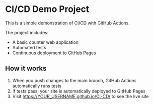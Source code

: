 # CI/CD Demo Project

This is a simple demonstration of CI/CD with GitHub Actions.

The project includes:
- A basic counter web application
- Automated tests
- Continuous deployment to GitHub Pages

## How it works

1. When you push changes to the main branch, GitHub Actions automatically runs tests
2. If tests pass, your site is automatically deployed to GitHub Pages
3. Visit https://YOUR_USERNAME.github.io/CI-CD/ to see the live site
